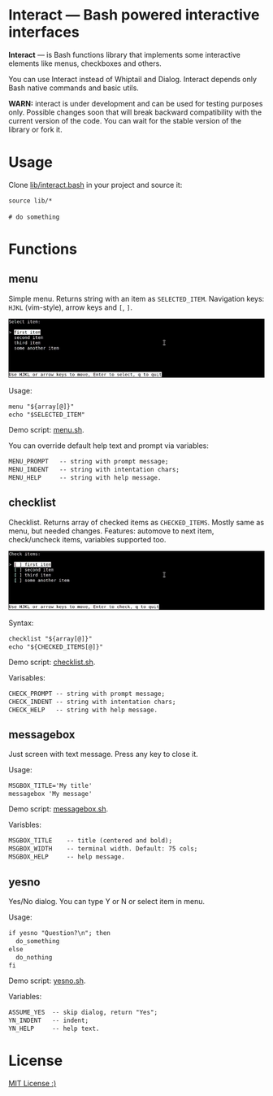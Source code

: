 # Interact — Bash powered interactive interfaces

**Interact** — is Bash functions library that implements some interactive elements like menus, checkboxes and others.

You can use Interact instead of Whiptail and Dialog. Interact depends only Bash native commands and basic utils.

**WARN:** interact is under development and can be used for testing purposes only. Possible changes soon that will break backward compatibility with the current version of the code. You can wait for the stable version of the library or fork it.

# Usage

Clone [lib/interact.bash](lib/interact.bash) in your project and source it:

```shell
source lib/*

# do something
```

# Functions

## menu

Simple menu. Returns string with an item as `SELECTED_ITEM`. Navigation keys: `HJKL` (vim-style), arrow keys and `[`, `]`.

![menu](images/menu.gif)

Usage:

```shell
menu "${array[@]}"
echo "$SELECTED_ITEM"
```

Demo script: [menu.sh](menu.sh).

You can override default help text and prompt via variables:

```
MENU_PROMPT   -- string with prompt message;
MENU_INDENT   -- string with intentation chars;
MENU_HELP     -- string with help message.
```

## checklist

Checklist. Returns array of checked items as `CHECKED_ITEMS`. Mostly same as menu, but needed changes. Features: automove to next item, check/uncheck items, variables supported too.

![checklist](images/checklist.gif)

Syntax:

```shell
checklist "${array[@]}"
echo "${CHECKED_ITEMS[@]}"
```

Demo script: [checklist.sh](checklist.sh).

Varisables:
```
CHECK_PROMPT -- string with prompt message;
CHECK_INDENT -- string with intentation chars;
CHECK_HELP   -- string with help message.
```

## messagebox

Just screen with text message. Press any key to close it.

Usage:

```shell
MSGBOX_TITLE='My title'
messagebox 'My message'
```

Demo script: [messagebox.sh](messagebox.sh).

Varisbles:
```
MSGBOX_TITLE    -- title (centered and bold);
MSGBOX_WIDTH    -- terminal width. Default: 75 cols;
MSGBOX_HELP     -- help message.
```

## yesno

Yes/No dialog. You can type Y or N or select item in menu.

Usage:

```shell
if yesno "Question?\n"; then
  do_something
else
  do_nothing
fi
```

Demo script: [yesno.sh](yesno.sh).

Variables:
```
ASSUME_YES  -- skip dialog, return "Yes";
YN_INDENT   -- indent;
YN_HELP     -- help text.
```

# License

[MIT License :)](LICENSE.md)
